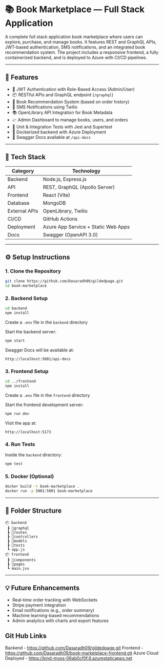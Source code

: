# 📚 Book Marketplace — Full Stack Application

A complete full stack application book marketplace where users can explore, purchase, and manage books. It features REST and GraphQL APIs, JWT-based authentication, SMS notifications, and an integrated book recommendation system. The project includes a responsive frontend, a fully containerized backend, and is deployed to Azure with CI/CD pipelines.

---

## 🚀 Features

- 🔐 JWT Authentication with Role-Based Access (Admin/User)
- 📦 RESTful APIs and GraphQL endpoint (`/graphql`)
- 🧠 Book Recommendation System (based on order history)
- 💬 SMS Notifications using Twilio
- 📚 OpenLibrary API Integration for Book Metadata
- 📈 Admin Dashboard to manage books, users, and orders
- 🧪 Unit & Integration Tests with Jest and Supertest
- 🐳 Dockerized backend with Azure Deployment
- 📘 Swagger Docs available at `/api-docs`

---

## 🧰 Tech Stack

| Category       | Technology                     |
|----------------|---------------------------------|
| Backend        | Node.js, Express.js             |
| API            | REST, GraphQL (Apollo Server)   |
| Frontend       | React (Vite)                    |
| Database       | MongoDB                         |
| External APIs  | OpenLibrary, Twilio             |
| CI/CD          | GitHub Actions                  |
| Deployment     | Azure App Service + Static Web Apps |
| Docs           | Swagger (OpenAPI 3.0)           |

---

## ⚙️ Setup Instructions

### 1. Clone the Repository

```bash
git clone https://github.com/Dasaradh09/gildedpage.git
cd book-marketplace
```

### 2. Backend Setup

```bash
cd backend
npm install
```

Create a `.env` file in the `backend` directory

Start the backend server:

```bash
npm start
```

Swagger Docs will be available at:

```
http://localhost:5001/api-docs
```

### 3. Frontend Setup

```bash
cd ../frontend
npm install
```

Create a `.env` file in the `frontend` directory

Start the frontend development server:

```bash
npm run dev
```

Visit the app at:

```
http://localhost:5173
```

### 4. Run Tests

Inside the `backend` directory:

```bash
npm test
```

### 5. Docker (Optional)

```bash
docker build -t book-marketplace .
docker run -p 5001:5001 book-marketplace
```

---

## 📂 Folder Structure

```
📦 backend
 ┣ 📂graphql
 ┣ 📂routes
 ┣ 📂controllers
 ┣ 📂models
 ┣ 📂tests
 ┗ app.js
📦 frontend
 ┣ 📂components
 ┣ 📂pages
 ┗ main.jsx
```

---

## 💡 Future Enhancements

- Real-time order tracking with WebSockets
- Stripe payment integration 
- Email notifications (e.g., order summary)
- Machine learning-based recommendations
- Admin analytics with charts and export features


## Git Hub Links 


Backend - https://github.com/Dasaradh09/gildedpage.git
Frontend - https://github.com/Dasaradh09/book-marketplace-frontend.git
Azure Cloud Deployed - https://kind-moss-06ab0cf0f.6.azurestaticapps.net